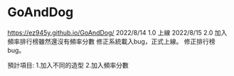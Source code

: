 # GoAndDog
https://ez945y.github.io/GoAndDog/
2022/8/14
1.0 上線
2022/8/15
2.0 加入頻率排行榜雖然還沒有頻率分數
    修正系統載入bug，正式上線。
    修正排行榜bug。

預計項目:
1.加入不同的造型
2.加入頻率分數
